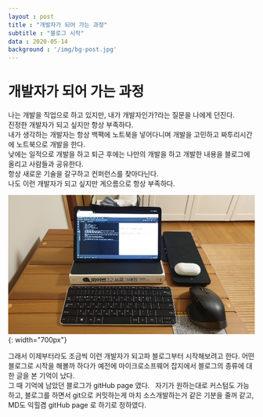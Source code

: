 ```yaml
---
layout : post
title : "개발자가 되어 가는 과정"
subtitle : "블로그 시작"
data : 2020-05-14
background : '/img/bg-post.jpg'
---
```

# 개발자가 되어 가는 과정
나는 개발을 직업으로 하고 있지만, 내가 개발자인가?라는 질문을 나에게 던진다.  
진정한 개발자가 되고 싶지만 항상 부족하다.  
내가 생각하는 개발자는 항상 백팩에 노트북을 넣어다니며 개발을 고민하고 짜투리시간에 노트북으로 개발을 한다.  
낮에는 일적으로 개발을 하고 퇴근 후에는 나만의 개발을 하고 개발한 내용을 블로그에 올리고 사람들과 공유한다.  
항상 새로운 기술을 갈구하고 컨퍼런스를 찾아다닌다.  
나도 이런 개발자가 되고 싶지만 게으름으로 항상 부족하다.

![myDesk](/img/posts/myDesk.jpg){: width="700px"}  

그래서 이제부터라도 조금씩 이런 개발자가 되고파 블로그부터 시작해보려고 한다. 
어떤 블로그로 시작을 해볼까 하다가 예전에  마이크로소프웨어 잡지에서 블로그의 종류에 대한 글을 본 기억이 났다.  
그 때 기억에 남았던 블로그가 gitHub page 였다.  
자기가 원하는대로 커스텀도 가능하고, 블로그를 하면서 git으로 커밋하는게 마치 소스개발하는거 같은 기분을 줄꺼 같고, MD도 익힐겸 gitHub page 로  하기로 정하였다.